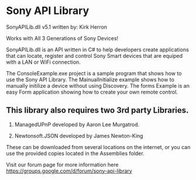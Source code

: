 Sony API Library
===============
SonyAPILib.dll v5.1 written by: Kirk Herron

Works with All 3 Generations of Sony Devices!

SonyAPILib.dll is an API written in C# to help developers create applications that can locate, register and control Sony Smart devices that are equiped with a LAN or WiFi connection.

The ConsoleExample.exe project is a sample program that shows how to use the Sony API Library.
The MainualInitialize example shows how to manually initilize a device without using Discovery.
The forms Example is an easy Form application showing how to create your own remote control.

This library also requires two 3rd party Libraries.
----------------------------------------------------------------------
1) ManagedUPnP developed by Aaron Lee Murgatrod.

2) Newtonsoft.JSON developed by James Newton-King

These can be downloaded from several locations on the internet,
or you can use the provided copies located in the Assemblies folder.

Visit our forum page for more information here https://groups.google.com/d/forum/sony-api-library 
